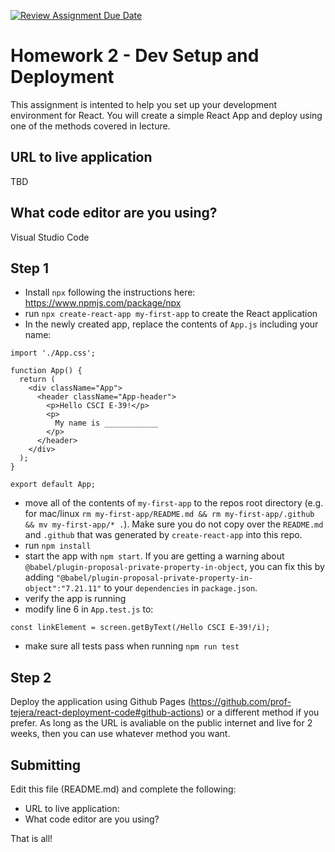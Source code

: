 [![Review Assignment Due Date](https://classroom.github.com/assets/deadline-readme-button-24ddc0f5d75046c5622901739e7c5dd533143b0c8e959d652212380cedb1ea36.svg)](https://classroom.github.com/a/Dyly4g6C)
# Homework 2 - Dev Setup and Deployment

This assignment is intented to help you set up your development environment for React. You will create a simple React App and deploy using one of the methods covered in lecture.

## URL to live application
TBD

## What code editor are you using?
Visual Studio Code

## Step 1
- Install `npx` following the instructions here: https://www.npmjs.com/package/npx
- run `npx create-react-app my-first-app` to create the React application
- In the newly created app, replace the contents of `App.js` including your name:

```
import './App.css';

function App() {
  return (
    <div className="App">
      <header className="App-header">
        <p>Hello CSCI E-39!</p>
        <p>
          My name is ____________
        </p>
      </header>
    </div>
  );
}

export default App;
```
- move all of the contents of `my-first-app` to the repos root directory (e.g. for mac/linux `rm my-first-app/README.md && rm my-first-app/.github && mv my-first-app/* .`). Make sure you do not copy over the `README.md` and `.github` that was generated by `create-react-app` into this repo.
- run `npm install`
- start the app with `npm start`. If you are getting a warning about `@babel/plugin-proposal-private-property-in-object`, you can fix this by adding `"@babel/plugin-proposal-private-property-in-object":"7.21.11"` to your `dependencies` in `package.json`.
- verify the app is running
- modify line 6 in `App.test.js` to:

`const linkElement = screen.getByText(/Hello CSCI E-39!/i);`

- make sure all tests pass when running `npm run test` 

## Step 2
Deploy the application using Github Pages (https://github.com/prof-tejera/react-deployment-code#github-actions) or a different method if you prefer. As long as the URL is avaliable on the public internet and live for 2 weeks, then you can use whatever method you want.

## Submitting
Edit this file (README.md) and complete the following:

- URL to live application: 
- What code editor are you using?

That is all!
